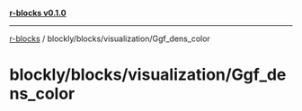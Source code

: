 [**r-blocks v0.1.0**](../../../../README.md)

***

[r-blocks](../../../../modules.md) / blockly/blocks/visualization/Ggf\_dens\_color

# blockly/blocks/visualization/Ggf\_dens\_color
